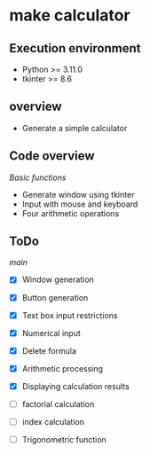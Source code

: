 # make calculator
## __Execution environment__
- Python >= 3.11.0
- tkinter >= 8.6

## __overview__
- Generate a simple calculator

## __Code overview__

_Basic functions_
 
- Generate window using tkinter
- Input with mouse and keyboard
- Four arithmetic operations

## __ToDo__

_main_
 
- [x] Window generation
- [x] Button generation
- [x] Text box input restrictions
- [x] Numerical input
- [x] Delete formula
- [x] Arithmetic processing
- [x] Displaying calculation results
- [ ] factorial calculation
- [ ] index calculation
- [ ] Trigonometric function

